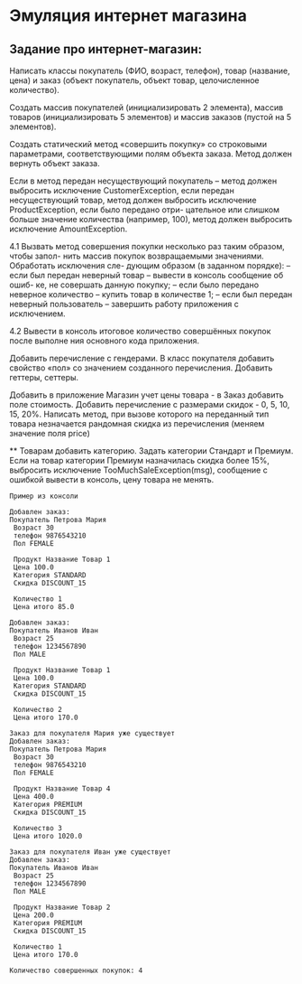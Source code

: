 # Эмуляция интернет магазина
## Задание про интернет-магазин:

Написать классы покупатель (ФИО, возраст, телефон), товар (название, цена) и заказ (объект покупатель, объект товар, целочисленное количество).


Создать массив покупателей (инициализировать 2 элемента), массив товаров (инициализировать 5 элементов) и массив заказов (пустой на 5 элементов).


Создать статический метод «совершить покупку» со строковыми параметрами, соответствующими полям объекта заказа. Метод должен вернуть объект заказа.


Если в метод передан несуществующий покупатель – метод должен выбросить исключение CustomerException, если передан несуществующий товар, метод должен выбросить исключение ProductException, если было передано отри- цательное или слишком больше значение количества (например, 100), метод должен выбросить исключение AmountException.


4.1 Вызвать метод совершения покупки несколько раз таким образом, чтобы запол- нить массив покупок возвращаемыми значениями. Обработать исключения сле- дующим образом (в заданном порядке): – если был передан неверный товар – вывести в консоль сообщение об ошиб- ке, не совершать данную покупку; – если было передано неверное количество – купить товар в количестве 1; – если был передан неверный пользователь – завершить работу приложения с исключением.


4.2 Вывести в консоль итоговое количество совершённых покупок после выполне ния основного кода приложения.


Добавить перечисление с гендерами. В класс покупателя добавить свойство «пол» со значением созданного перечисления. Добавить геттеры, сеттеры.


Добавить в приложение Магазин учет цены товара - в Заказ добавить поле стоимость. Добавить перечисление с размерами скидок - 0, 5, 10, 15, 20%. Написать метод, при вызове которого на переданный тип товара незначается рандомная скидка из перечисления (меняем значение поля price)


** Товарам добавить категорию. Задать категории Стандарт и Премиум. Если на товар категории Премиум назначилась скидка более 15%, выбросить исключение TooMuchSaleException(msg), сообщение с ошибкой вывести в консоль, цену товара не менять.
```
Пример из консоли

Добавлен заказ: 
Покупатель Петрова Мария
 Возраст 30
 телефон 9876543210
 Пол FEMALE

 Продукт Название Товар 1
 Цена 100.0
 Категория STANDARD
 Скидка DISCOUNT_15

 Количество 1
 Цена итого 85.0

Добавлен заказ: 
Покупатель Иванов Иван
 Возраст 25
 телефон 1234567890
 Пол MALE

 Продукт Название Товар 1
 Цена 100.0
 Категория STANDARD
 Скидка DISCOUNT_15

 Количество 2
 Цена итого 170.0

Заказ для покупателя Мария уже существует
Добавлен заказ: 
Покупатель Петрова Мария
 Возраст 30
 телефон 9876543210
 Пол FEMALE

 Продукт Название Товар 4
 Цена 400.0
 Категория PREMIUM
 Скидка DISCOUNT_15

 Количество 3
 Цена итого 1020.0

Заказ для покупателя Иван уже существует
Добавлен заказ: 
Покупатель Иванов Иван
 Возраст 25
 телефон 1234567890
 Пол MALE

 Продукт Название Товар 2
 Цена 200.0
 Категория PREMIUM
 Скидка DISCOUNT_15

 Количество 1
 Цена итого 170.0

Количество совершенных покупок: 4
```

